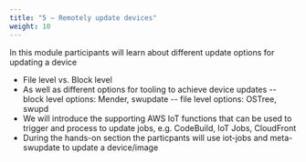 ```yaml
---
title: "5 – Remotely update devices"
weight: 10
---
```


In this module participants will learn about different update options for updating a device
- File level vs. Block level
- As well as different options for tooling to achieve device updates
-- block level options: Mender, swupdate
-- file level options: OSTree, swupd
- We will introduce the supporting AWS IoT functions that can be used to trigger and process to update jobs, e.g. CodeBuild, IoT Jobs, CloudFront
- During the hands-on section the particpants will use iot-jobs and meta-swupdate to update a device/image

